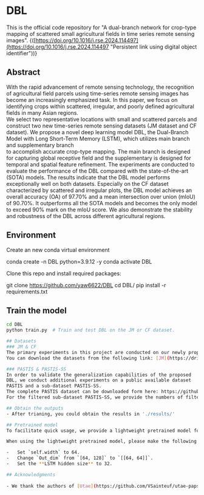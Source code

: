 # DBL  
This is the official code repository for "A dual-branch network for crop-type mapping of scattered small agricultural fields in time series remote sensing images". {([https://doi.org/10.1016/j.rse.2024.114497](https://doi.org/10.1016/j.rse.2024.114497 "Persistent link using digital object identifier"))}  
  
## Abstract  
With the rapid advancement of remote sensing technology, the recognition of agricultural field parcels using  time-series remote sensing images has become an increasingly emphasized task. In this paper, we focus on  identifying crops within scattered, irregular, and poorly defined agricultural fields in many Asian regions.  
We select two representative locations with small and scattered parcels and construct two new time-series remote sensing datasets (JM dataset and CF dataset). We propose a novel deep learning model DBL, the Dual-Branch Model with Long Short-Term Memory (LSTM), which utilizes main branch and supplementary branch  
to accomplish accurate crop-type mapping. The main branch is designed for capturing global receptive field and the supplementary is designed for temporal and spatial feature refinement. The experiments are conducted to evaluate the performance of the DBL compared with the state-of-the-art (SOTA) models. The results indicate that the DBL model performs exceptionally well on both datasets. Especially on the CF dataset characterized by scattered and irregular plots, the DBL model achieves an overall accuracy (OA) of 97.70% and a mean intersection over union (mIoU) of 90.70%. It outperforms all the SOTA models and becomes the only model to exceed 90% mark on the mIoU score. We also demonstrate the stability and robustness of the DBL across different agricultural regions.
## Environment
Create an new conda virtual environment

conda create -n DBL python=3.9.12 -y
conda activate DBL

Clone this repo and install required packages:

git clone https://github.com/yaw6622/DBL
cd DBL/
pip install -r requirements.txt

## Train the model
```bash
cd DBL
python train.py  # Train and test DBL on the JM or CF dataset.

## Datasets
### JM & CF
The primary experiments in this project are conducted on our newly proposed datasets, **JM** and **CF**.
You can download the datasets from the following link: [JM](https://drive.google.com/file/d/1HEKonoFzjdrNUOG8AQbDiLpyTBEh1N_D/view?usp=drive_link), [CF](https://drive.google.com/file/d/1Tq6ZXakemSCTkaY0nKyRn8k9114Fpj_H/view?usp=drive_link).

### PASTIS & PASTIS-SS
In order to validate the generalization capabilities of the proposed
DBL, we conduct additional experiments on a public available dataset
PASTIS and a sub-dataset PASTIS-SS.
The complete PASTIS dataset can be downloaded form here: https://github.com/VSainteuf/pastis-benchmark
For the filtered sub-dataset PASTIS-SS, we provide the numbers of filtered time-series data. It can be found in the file PASTIS-SS.xlsx.

## Obtain the outputs  
- After trianing, you could obtain the results in './results/'

## Pretrained model
To facilitate quick usage, we provide a lightweight pretrained model for the **CF dataset** in the `pretrained_model` folder.

When using the lightweight pretrained model, please make the following adjustments to the configuration:

-   Set `self.width` to 64.
-   Change `Out_dim` from `[64, 128]` to `[[64, 64]]`.
-   Set the **LSTM hidden size** to 32.

## Acknowledgments  
  
- We thank the authors of [Utae](https://github.com/VSainteuf/utae-paps),  [CBAM](https://github.com/elbuco1/CBAM) and [Fasternet](https://github.com/JierunChen/FasterNet) for their open-source codes.
